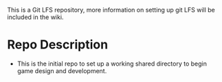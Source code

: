 This is a Git LFS repository, more information on setting up git LFS will be included in the wiki. 

# Repo Description 

* This is the initial repo to set up a working shared directory to begin game design and development. 
